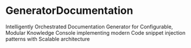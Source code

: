 # GeneratorDocumentation
Intelligently Orchestrated Documentation Generator for Configurable, Modular Knowledge Console implementing modern Code snippet injection patterns with Scalable architecture
